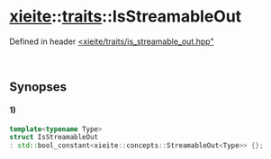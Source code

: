 # [xieite](../../xieite.md)\:\:[traits](../../traits.md)\:\:IsStreamableOut
Defined in header [<xieite/traits/is_streamable_out.hpp"](../../../include/xieite/traits/is_streamable_out.hpp)

&nbsp;

## Synopses
#### 1)
```cpp
template<typename Type>
struct IsStreamableOut
: std::bool_constant<xieite::concepts::StreamableOut<Type>> {};
```
